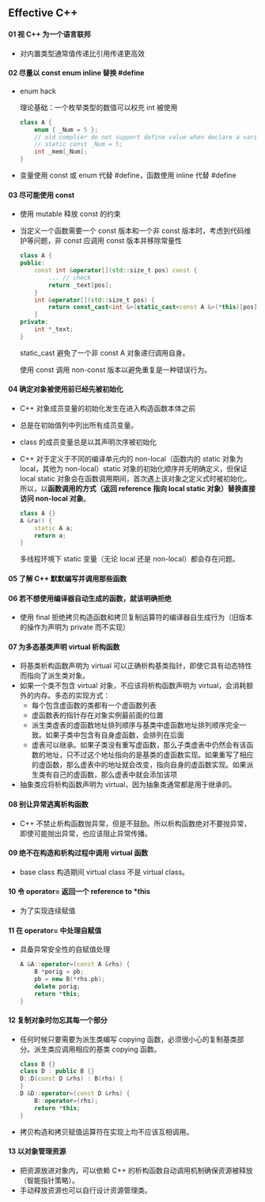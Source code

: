 ## Effective C++

#### 01 视 C++ 为一个语言联邦

- 对内置类型通常值传递比引用传递更高效

#### 02 尽量以 const enum inline 替换 \#define

- enum hack 

  理论基础：一个枚举类型的数值可以权充 int 被使用

  ```cpp
  class A {
      enum { _Num = 5 };
      // old complier do not support define value when declare a varible. like
      // static const _Num = 5;
      int _mem[_Num];
  }
  ```

- 变量使用 const 或 enum 代替 \#define，函数使用 inline 代替 \#define

#### 03  尽可能使用 const

- 使用 mutable 释放 const 的约束

- 当定义一个函数需要一个 const 版本和一个非 const 版本时，考虑到代码维护等问题，非 const 应调用 const 版本并移除常量性

  ```cpp
  class A {
  public:
      const int &operator[](std::size_t pos) const {
          ... // check
          return _text[pos];
      }
      int &operator[](std::size_t pos) {
          return const_cast<int &>(static_cast<const A &>(*this)[pos]);
      }
  private:
      int *_text;
  }
  ```

  static_cast 避免了一个非 const A 对象递归调用自身。

  使用 const 调用 non-const 版本以避免重复是一种错误行为。

#### 04 确定对象被使用前已经先被初始化

- C++ 对象成员变量的初始化发生在进入构造函数本体之前

- 总是在初始值列中列出所有成员变量。

- class 的成员变量总是以其声明次序被初始化

- C++ 对于定义于不同的编译单元内的 non-local（函数内的 static 对象为 local，其他为 non-local）static 对象的初始化顺序并无明确定义，但保证 local static 对象会在函数调用期间，首次遇上该对象之定义式时被初始化。所以，以**函数调用的方式（返回 reference 指向 local static 对象）**替换**直接访问 non-local 对象**。

  ```cpp
  class A {}
  A &ra() {
      static A a;
      return a;
  }
  ```

  多线程环境下 static 变量（无论 local 还是 non-local）都会存在问题。

#### 05 了解 C++ 默默编写并调用那些函数

#### 06 若不想使用编译器自动生成的函数，就该明确拒绝

- 使用 final 拒绝拷贝构造函数和拷贝复制运算符的编译器自生成行为（旧版本的操作为声明为 private 而不实现）

#### 07 为多态基类声明 virtual 析构函数

- 将基类析构函数声明为  virtual 可以正确析构基类指针，即使它具有动态特性而指向了派生类对象。
- 如果一个类不包含 virtual 对象，不应该将析构函数声明为 virtual，会消耗额外的内存。多态的实现方式：
  - 每个包含虚函数的类都有一个虚函数列表
  - 虚函数表的指针存在对象实例最前面的位置
  - 派生类虚表的虚函数地址排列顺序与基类中虚函数地址排列顺序完全一致。如果子类中包含有自身虚函数，会排列在后面
  - 虚表可以继承。如果子类没有重写虚函数，那么子类虚表中仍然会有该函数的地址，只不过这个地址指向的是基类的虚函数实现。如果重写了相应的虚函数，那么虚表中的地址就会改变，指向自身的虚函数实现。如果派生类有自己的虚函数，那么虚表中就会添加该项
- 抽象类应将析构函数声明为 virtual，因为抽象类通常都是用于继承的。

#### 08 别让异常逃离析构函数

- C++ 不禁止析构函数抛异常，但是不鼓励。所以析构函数绝对不要抛异常，即使可能抛出异常，也应该阻止异常传播。

#### 09 绝不在构造和析构过程中调用 virtual 函数

- base class 构造期间 virtual  class 不是 virtual class。

#### 10 令 operator= 返回一个 reference to *this

- 为了实现连续赋值

#### 11 在 operator= 中处理自赋值

- 具备异常安全性的自赋值处理

  ```cpp
  A &A::operator=(const A &rhs) {
      B *porig = pb;
      pb = new B(*rhs.pb);
      delete porig;
      return *this;
  }
  ```

#### 12 复制对象时勿忘其每一个部分

- 任何时候只要需要为派生类编写 copying 函数，必须很小心的复制基类部分。派生类应调用相应的基类 copying 函数。

  ```cpp
  class B {}
  class D : public B {}
  D::D(const D &rhs) : B(rhs) {
  }
  D &D::operator=(const D &rhs) {
      B::operator=(rhs);
      return *this;
  }
  ```

- 拷贝构造和拷贝赋值运算符在实现上均不应该互相调用。

#### 13 以对象管理资源

- 把资源放进对象内，可以依赖 C++ 的析构函数自动调用机制确保资源被释放（智能指针策略）。
- 手动释放资源也可以自行设计资源管理类。

